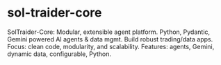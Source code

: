 # sol-traider-core
SolTraider-Core: Modular, extensible agent platform. Python, Pydantic, Gemini powered AI agents &amp; data mgmt. Build robust trading/data apps. Focus: clean code, modularity, and scalability.  Features: agents, Gemini, dynamic data, configurable, Python.
